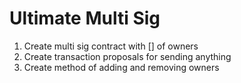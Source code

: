 # Ultimate Multi Sig #

1. Create multi sig contract with [] of owners 
2. Create transaction proposals for sending anything
3. Create method of adding and removing owners
